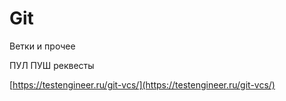 # Git

Ветки и прочее

ПУЛ ПУШ реквесты

[https://testengineer.ru/git-vcs/](https://testengineer.ru/git-vcs/)
